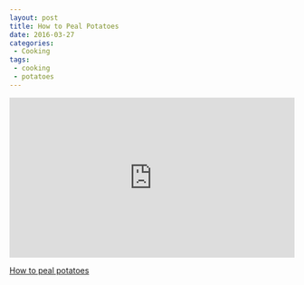 ```yaml
---
layout: post
title: How to Peal Potatoes
date: 2016-03-27
categories:
 - Cooking
tags:
 - cooking
 - potatoes
---
```


<style>.embed-container { position: relative; padding-bottom: 56.25%; height: 0; overflow: hidden; max-width: 100%; } .embed-container iframe, .embed-container object, .embed-container embed { position: absolute; top: 0; left: 0; width: 100%; height: 100%; }</style><div class='embed-container'><iframe src='https://www.youtube.com/embed/mbHeddAnrZs' frameborder='0' allowfullscreen></iframe></div>

[How to peal potatoes](https://www.youtube.com/watch?v=mbHeddAnrZs)

